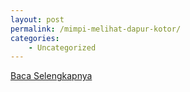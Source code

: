 ```yaml
---
layout: post
permalink: /mimpi-melihat-dapur-kotor/
categories:
    - Uncategorized
---
```


[Baca Selengkapnya](/08)